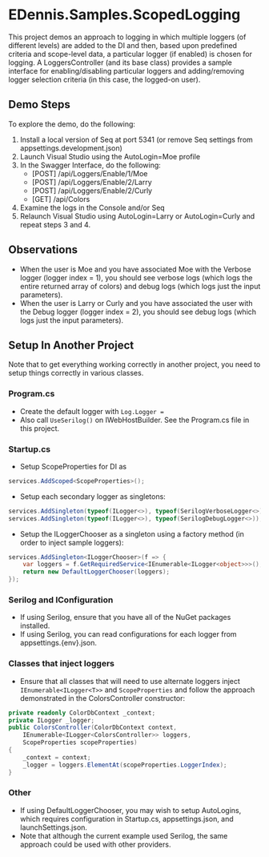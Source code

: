 # EDennis.Samples.ScopedLogging
This project demos an approach to logging in which multiple loggers (of different levels) are added to the DI and then, based upon predefined criteria and scope-level data, a particular logger (if enabled) is chosen for logging.  A LoggersController (and its base class) provides a sample interface for enabling/disabling particular loggers and adding/removing logger selection criteria (in this case, the logged-on user).

## Demo Steps
To explore the demo, do the following:
1. Install a local version of Seq at port 5341 (or remove Seq settings from appsettings.development.json)
2. Launch Visual Studio using the AutoLogin=Moe profile
3. In the Swagger Interface, do the following:
    - [POST] /api/Loggers/Enable/1/Moe
    - [POST] /api/Loggers/Enable/2/Larry
    - [POST] /api/Loggers/Enable/2/Curly
    - [GET]  /api/Colors
4. Examine the logs in the Console and/or Seq
5. Relaunch Visual Studio using AutoLogin=Larry or AutoLogin=Curly and repeat steps 3 and 4.

## Observations
- When the user is Moe and you have associated Moe with the Verbose logger (logger index = 1), you should see verbose logs (which logs the entire returned array of colors) and debug logs (which logs just the input parameters).
- When the user is Larry or Curly and you have associated the user with the Debug logger (logger index = 2), you should see debug logs (which logs just the input parameters).

## Setup In Another Project 
Note that to get everything working correctly in another project, you need to setup things correctly in various classes.

### Program.cs
- Create the default logger with ```Log.Logger = ```
- Also call ```UseSerilog()``` on IWebHostBuilder.  See the Program.cs file in this project.

### Startup.cs
- Setup ScopeProperties for DI as 
```c#
services.AddScoped<ScopeProperties>();
```
- Setup each secondary logger as singletons:
```c#
services.AddSingleton(typeof(ILogger<>), typeof(SerilogVerboseLogger<>));
services.AddSingleton(typeof(ILogger<>), typeof(SerilogDebugLogger<>));
```
- Setup the ILoggerChooser as a singleton using a factory method (in order to inject sample loggers):
```c#
services.AddSingleton<ILoggerChooser>(f => {
    var loggers = f.GetRequiredService<IEnumerable<ILogger<object>>>();
    return new DefaultLoggerChooser(loggers);
});
```

### Serilog and IConfiguration 
- If using Serilog, ensure that you have all of the NuGet packages installed.
- If using Serilog, you can read configurations for each logger from appsettings.{env}.json.

### Classes that inject loggers
- Ensure that all classes that will need to use alternate loggers inject ```IEnumerable<ILogger<T>>``` and ```ScopeProperties``` and follow the approach demonstrated in the ColorsController constructor:
```c#
private readonly ColorDbContext _context;
private ILogger _logger;
public ColorsController(ColorDbContext context, 
    IEnumerable<ILogger<ColorsController>> loggers, 
    ScopeProperties scopeProperties)
{
    _context = context;
    _logger = loggers.ElementAt(scopeProperties.LoggerIndex);
}
```

### Other
- If using DefaultLoggerChooser, you may wish to setup AutoLogins, which requires configuration in Startup.cs, appsettings.json, and launchSettings.json.
- Note that although the current example used Serilog, the same approach could be used with other providers.
